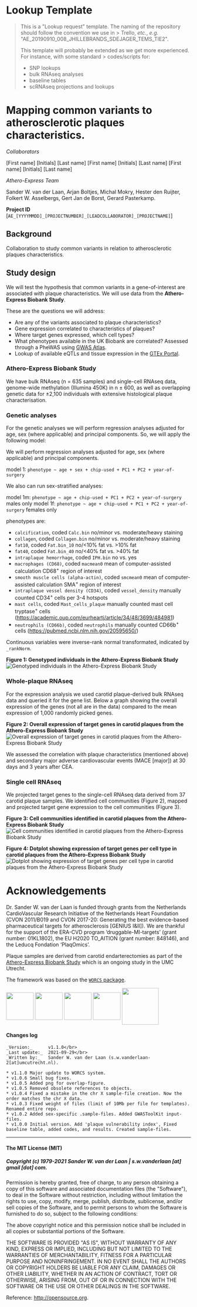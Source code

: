# Lookup Template

> This is a "Lookup request" template. The naming of the repository should follow the convention we use in > Trello, _etc._, _e.g._ "AE_20190910_008_JHILLEBRANDS_SDEJAGER_TEMS_TIE2".
> 
> This template will probably be extended as we get more experienced. For instance, with some standard > codes/scripts for:
> 
> - SNP lookups
> - bulk RNAseq analyses
> - baseline tables
> - scRNAseq projections and lookups

# Mapping common variants to atherosclerotic plaques characteristics.

*Collaborators*

[First name] [Initials] [Last name]
[First name] [Initials] [Last name]
[First name] [Initials] [Last name]

*Athero-Express Team*

Sander W. van der Laan, 
Arjan Boltjes, 
Michal Mokry, 
Hester den Ruijter, 
Folkert W. Asselbergs, 
Gert Jan de Borst, 
Gerard Pasterkamp.

**Project ID** [`AE_[YYYYMMDD]_[PROJECTNUMBER]_[LEADCOLLABORATOR]_[PROJECTNAME]`]


## Background

Collaboration to study common variants in relation to atherosclerotic plaques characteristics. 


## Study design

We will test the hypothesis that common variants in a gene-of-interest are associated with plaque characteristics. We will use data from the **Athero-Express Biobank Study**.

These are the questions we will address: 

- Are any of the variants associated to plaque characteristics?
- Gene expression correlated to characteristics of plaques?
- Where target genes expressed, which cell types? 
- What phenotypes available in the UK Biobank are correlated? Assessed through a PheWAS using [GWAS Atlas](https://atlas.ctglab.nl).
- Lookup of available eQTLs and tissue expression in the [GTEx Portal](https://gtexportal.org/home/).


### Athero-Express Biobank Study

We have bulk RNAseq (n = 635 samples) and single-cell RNAseq data, genome-wide methylation (Illumina 450K) in n ± 600, as well as overlapping genetic data for ±2,100 individuals with extensive histological plaque characterisation. 


### Genetic analyses

For the genetic analyses we will perform regression analyses adjusted for age, sex (where applicable) and principal components. So, we will apply the following model:

We will perform regression analyses adjusted for age, sex (where applicable) and principal components. 

model 1: `phenotype ~ age + sex + chip-used + PC1 + PC2 + year-of-surgery`

We also can run sex-stratified analyses:

model 1m: `phenotype ~ age + chip-used + PC1 + PC2 + year-of-surgery` males only
model 1f: `phenotype ~ age + chip-used + PC1 + PC2 + year-of-surgery` females only

phenotypes are:

- `calcification`, coded `Calc.bin` no/minor vs. moderate/heavy staining
- `collagen`, coded `Collagen.bin` no/minor vs. moderate/heavy staining
- `fat10`, coded `Fat.bin_10` no/<10% fat vs. >10% fat
- `fat40`, coded `Fat.bin_40` no/<40% fat vs. >40% fat
- `intraplaque hemorrhage`, coded `IPH.bin` no vs. yes
- `macrophages (CD68)`, coded `macmean0` mean of computer-assisted calculation CD68<sup>+</sup> region of interest
- `smooth muscle cells (alpha-actin)`, coded `smcmean0` mean of computer-assisted calculation SMA<sup>+</sup> region of interest
- `intraplaque vessel density (CD34)`, coded `vessel_density` manually counted CD34<sup>+</sup> cells per 3-4 hotspots
- `mast cells`, coded `Mast_cells_plaque` manually counted mast cell tryptase<sup>+</sup> cells (https://academic.oup.com/eurheartj/article/34/48/3699/484981)
- `neutrophils (CD66b)`, coded `neutrophils` manually counted CD66b<sup>+</sup> cells (https://pubmed.ncbi.nlm.nih.gov/20595650/)

Continuous variables were inverse-rank normal transformated, indicated by `_rankNorm`. 

**Figure 1: Genotyped individuals in the Athero-Express Biobank Study**
![Genotyped individuals in the Athero-Express Biobank Study](SOME_FANCY_PROJECTNAME/PLOTS/20210929.overlap.AEDB_AEGS123.UpSetR.png)


### Whole-plaque RNAseq

For the expression analysis we used carotid plaque-derived bulk RNAseq data and queried it for the gene list. Below a graph showing the overall expression of the genes (not all are in the data) compared to the mean expression of 1,000 randomly picked genes. 

**Figure 2: Overall expression of target genes in carotid plaques from the Athero-Express Biobank Study**
![Overall expression of target genes in carotid plaques from the Athero-Express Biobank Study](bulkRNAseq/AERNA/PLOTS/20210929.TargetExpression_vs_1000genes.png)

We assessed the correlation with plaque characteristics (mentioned above) and secondary major adverse cardiovascular events (MACE [major]) at 30 days and 3 years after CEA. 


### Single cell RNAseq

We projected target genes to the single-cell RNAseq data derived from 37 carotid plaque samples. We identified cell communities (Figure 2), mapped and projected target gene expression to the cell communities (Figure 3). 

**Figure 3: Cell communities identified in carotid plaques from the Athero-Express Biobank Study**
![Cell communities identified in carotid plaques from the Athero-Express Biobank Study](scRNAseq/AESCRNA/PLOTS/20210929.UMAP.png)


**Figure 4: Dotplot showing expression of target genes per cell type in carotid plaques from the Athero-Express Biobank Study**
![Dotplot showing expression of target genes per cell type in carotid plaques from the Athero-Express Biobank Study](scRNAseq/AESCRNA/PLOTS/20210929.DotPlot.Targets.png)

# Acknowledgements

Dr. Sander W. van der Laan is funded through grants from the Netherlands CardioVascular Research Initiative of the Netherlands Heart Foundation (CVON 2011/B019 and CVON 2017-20: Generating the best evidence-based pharmaceutical targets for atherosclerosis [GENIUS I&II]). We are thankful for the support of the ERA-CVD program ‘druggable-MI-targets’ (grant number: 01KL1802), the EU H2020 TO_AITION (grant number: 848146), and the Leducq Fondation ‘PlaqOmics’.

Plaque samples are derived from carotid endarterectomies as part of the [Athero-Express Biobank Study](http:www/atheroexpress.nl) which is an ongoing study in the UMC Utrecht.

The framework was based on the [`WORCS` package](https://osf.io/zcvbs/).

<a href='https://www.era-cvd.eu'><img src='images/ERA_CVD_Logo_CMYK.png' align="center" height="75" /></a> <a href='https://www.plaqomics.com'><img src='images/leducq-logo-large.png' align="center" height="75" /></a> <a href='https://www.fondationleducq.org'><img src='images/leducq-logo-small.png' align="center" height="75" /></a> <a href='https://osf.io/zcvbs/'><img src='images/worcs_icon.png' align="center" height="75" /></a> <a href='https://www.atheroexpress.nl'><img src='images/AE_Genomics_2010.png' align="center" height="100" /></a>


#### Changes log
    _Version:_      v1.1.0</br>
    _Last update:_  2021-09-29</br>
    _Written by:_   Sander W. van der Laan (s.w.vanderlaan-2[at]umcutrecht.nl).
        
    * v1.1.0 Major update to WORCS system. 
    * v1.0.6 Small bug fixes. 
    * v1.0.5 Added png for overlap-figure.
    * v1.0.5 Removed obsolete references to objects.
    * v1.0.4 Fixed a mistake in the chr X sample-file creation. Now the order matches the chr X data.
    * v1.0.3 Fixed weight of files (limit of 10Mb per file for templates). Renamed entire repo.
    * v1.0.2 Added sex-specific .sample-files. Added GWASToolKit input-files.
    * v1.0.0 Initial version. Add 'plaque vulnerability index', Fixed baseline table, added codes, and results. Created sample-files.

--------------

#### The MIT License (MIT)
##### Copyright (c) 1979-2021 Sander W. van der Laan | s.w.vanderlaan [at] gmail [dot] com.

Permission is hereby granted, free of charge, to any person obtaining a copy of this software and associated documentation files (the "Software"), to deal in the Software without restriction, including without limitation the rights to use, copy, modify, merge, publish, distribute, sublicense, and/or sell copies of the Software, and to permit persons to whom the Software is furnished to do so, subject to the following conditions:   

The above copyright notice and this permission notice shall be included in all copies or substantial portions of the Software.

THE SOFTWARE IS PROVIDED "AS IS", WITHOUT WARRANTY OF ANY KIND, EXPRESS OR IMPLIED, INCLUDING BUT NOT LIMITED TO THE WARRANTIES OF MERCHANTABILITY, FITNESS FOR A PARTICULAR PURPOSE AND NONINFRINGEMENT. IN NO EVENT SHALL THE AUTHORS OR COPYRIGHT HOLDERS BE LIABLE FOR ANY CLAIM, DAMAGES OR OTHER LIABILITY, WHETHER IN AN ACTION OF CONTRACT, TORT OR OTHERWISE, ARISING FROM, OUT OF OR IN CONNECTION WITH THE SOFTWARE OR THE USE OR OTHER DEALINGS IN THE SOFTWARE.

Reference: http://opensource.org.



